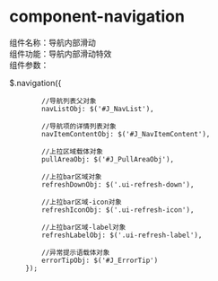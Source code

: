 # component-navigation
组件名称：导航内部滑动<br>
组件功能：导航内部滑动特效<br>
组件参数：

$.navigation({

            //导航列表父对象
            navListObj: $('#J_NavList'),

            //导航项的详情列表对象
            navItemContentObj: $('#J_NavItemContent'),

            //上拉区域载体对象
            pullAreaObj: $('#J_PullAreaObj'),

            //上拉bar区域对象
            refreshDownObj: $('.ui-refresh-down'),

            //上拉bar区域-icon对象
            refreshIconObj: $('.ui-refresh-icon'),

            //上拉bar区域-label对象
            refreshLabelObj: $('.ui-refresh-label'),

            //异常提示语载体对象
            errorTipObj: $('#J_ErrorTip')
        });

